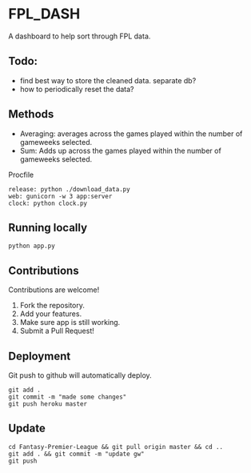 # FPL_DASH 

A dashboard to help sort through FPL data. 

## Todo: 
- find best way to store the cleaned data. separate db? 
- how to periodically reset the data? 

## Methods
- Averaging: averages across the games played within the number of gameweeks selected. 
- Sum: Adds up across the games played within the number of gameweeks selected. 

Procfile
```
release: python ./download_data.py
web: gunicorn -w 3 app:server
clock: python clock.py
```

## Running locally
```
python app.py
```

## Contributions
Contributions are welcome! 
1. Fork the repository. 
2. Add your features. 
3. Make sure app is still working.
4. Submit a Pull Request!

## Deployment
Git push to github will automatically deploy.
```
git add . 
git commit -m "made some changes"
git push heroku master
```

## Update
```
cd Fantasy-Premier-League && git pull origin master && cd ..
git add . && git commit -m "update gw"
git push
```